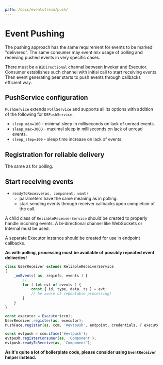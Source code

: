 ```yaml
---
path: /docs/eventstream/push/
---
```


# Event Pushing

The pushing approach has the same requirement for events to be marked "delivered".
The same consumer may event mix usage of polling and receiving pushed events in
very specific cases.

There must be a `BiDirectional` channel between Invoker and Executor. Consumer
establishes such channel with initial call to start receiving events. Then
event generating peer starts to push events through callbacks efficient way.

## PushService configuration

`PushService` extends `PollService` and supports all its options with addition of
the following for `DBPushService`:

* `sleep_min=100` - minimal sleep in milliseconds on lack of unread events.
* `sleep_max=3000` - maximal sleep in milliseconds on lack of unread events.
* `sleep_step=100` - sleep time increase on lack of events.

## Registration for reliable delivery

The same as for polling.

## Start receiving events

* `readyToReceive(as, component, want)`
    - parameters have the same meaning as in polling.
    - start sending events through receiver callbacks upon completion of the call.

A child class of `ReliableReceiverService` should be created to properly
handle incoming events. A bi-directional channel like WebSockets or Internal
must be used.

A separate Executor instance should be created for use in endpoint callbacks.

**As with polling, processing must be available of possibly repeated event deliveries!**

```javascript
class UserReceiver extends ReliableReceiverService
{
    _onEvents( as, reqinfo, events ) {
        // ...
        for ( let evt of events ) {
            const { id, type, data, ts } = evt;
            // be aware of repeatable processing!
        }
    }
}

const executor = Executor(ccm);
UserReceiver.register(as, executor);
PushFace.register(as, ccm, '#evtpush', endpoint, credentials, { executor } );

const evtpush = ccm.iface('#evtpush');
evtpush.registerConsumer(as, 'Component');
evtpush.readyToReceive(as, 'Component');
```

**As it's quite a lot of boilerplate code, please consider using `EventReceiver` helper instead.**

